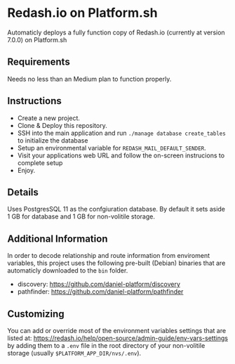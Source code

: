 # Redash.io on Platform.sh

Automaticly deploys a fully function copy of Redash.io (currently at version 7.0.0) on 
Platform.sh

## Requirements

Needs no less than an Medium plan to function properly.

## Instructions

- Create a new project.
- Clone & Deploy this repository.
- SSH into the main application and run `./manage database create_tables` to initialize the database
- Setup an environmental variable for `REDASH_MAIL_DEFAULT_SENDER`.
- Visit your applications web URL and follow the on-screen instrucions to complete setup
- Enjoy.

## Details

Uses PostgresSQL 11 as the confgiuration database.  By default it sets aside 1 GB for database and 1 GB for non-volitile storage.

## Additional Information

In order to decode relationship and route information from enviroment 
variables, this project uses the following pre-built (Debian) binaries 
that are automaticly downloaded to the `bin` folder.

- discovery: https://github.com/daniel-platform/discovery
- pathfinder: https://github.com/daniel-platform/pathfinder

## Customizing

You can add or override most of the environment variables settings that are 
listed at: https://redash.io/help/open-source/admin-guide/env-vars-settings by adding them to a `.env` file in the root directory of
your non-volitile storage (usually `$PLATFORM_APP_DIR/nvs/.env`).

